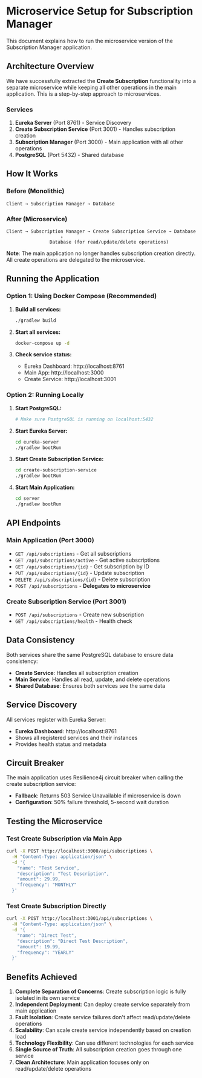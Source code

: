 # Microservice Setup for Subscription Manager

This document explains how to run the microservice version of the Subscription Manager application.

## Architecture Overview

We have successfully extracted the **Create Subscription** functionality into a separate microservice while keeping all other operations in the main application. This is a step-by-step approach to microservices.

### Services

1. **Eureka Server** (Port 8761) - Service Discovery
2. **Create Subscription Service** (Port 3001) - Handles subscription creation
3. **Subscription Manager** (Port 3000) - Main application with all other operations
4. **PostgreSQL** (Port 5432) - Shared database

## How It Works

### Before (Monolithic)
```
Client → Subscription Manager → Database
```

### After (Microservice)
```
Client → Subscription Manager → Create Subscription Service → Database
                    ↓
                Database (for read/update/delete operations)
```

**Note**: The main application no longer handles subscription creation directly. All create operations are delegated to the microservice.

## Running the Application

### Option 1: Using Docker Compose (Recommended)

1. **Build all services:**
   ```bash
   ./gradlew build
   ```

2. **Start all services:**
   ```bash
   docker-compose up -d
   ```

3. **Check service status:**
   - Eureka Dashboard: http://localhost:8761
   - Main App: http://localhost:3000
   - Create Service: http://localhost:3001

### Option 2: Running Locally

1. **Start PostgreSQL:**
   ```bash
   # Make sure PostgreSQL is running on localhost:5432
   ```

2. **Start Eureka Server:**
   ```bash
   cd eureka-server
   ./gradlew bootRun
   ```

3. **Start Create Subscription Service:**
   ```bash
   cd create-subscription-service
   ./gradlew bootRun
   ```

4. **Start Main Application:**
   ```bash
   cd server
   ./gradlew bootRun
   ```

## API Endpoints

### Main Application (Port 3000)
- `GET /api/subscriptions` - Get all subscriptions
- `GET /api/subscriptions/active` - Get active subscriptions
- `GET /api/subscriptions/{id}` - Get subscription by ID
- `PUT /api/subscriptions/{id}` - Update subscription
- `DELETE /api/subscriptions/{id}` - Delete subscription
- `POST /api/subscriptions` - **Delegates to microservice**

### Create Subscription Service (Port 3001)
- `POST /api/subscriptions` - Create new subscription
- `GET /api/subscriptions/health` - Health check

## Data Consistency

Both services share the same PostgreSQL database to ensure data consistency:
- **Create Service**: Handles all subscription creation
- **Main Service**: Handles all read, update, and delete operations
- **Shared Database**: Ensures both services see the same data

## Service Discovery

All services register with Eureka Server:
- **Eureka Dashboard**: http://localhost:8761
- Shows all registered services and their instances
- Provides health status and metadata

## Circuit Breaker

The main application uses Resilience4j circuit breaker when calling the create subscription service:
- **Fallback**: Returns 503 Service Unavailable if microservice is down
- **Configuration**: 50% failure threshold, 5-second wait duration

## Testing the Microservice

### Test Create Subscription via Main App
```bash
curl -X POST http://localhost:3000/api/subscriptions \
  -H "Content-Type: application/json" \
  -d '{
    "name": "Test Service",
    "description": "Test Description",
    "amount": 29.99,
    "frequency": "MONTHLY"
  }'
```

### Test Create Subscription Directly
```bash
curl -X POST http://localhost:3001/api/subscriptions \
  -H "Content-Type: application/json" \
  -d '{
    "name": "Direct Test",
    "description": "Direct Test Description",
    "amount": 19.99,
    "frequency": "YEARLY"
  }'
```

## Benefits Achieved

1. **Complete Separation of Concerns**: Create subscription logic is fully isolated in its own service
2. **Independent Deployment**: Can deploy create service separately from main application
3. **Fault Isolation**: Create service failures don't affect read/update/delete operations
4. **Scalability**: Can scale create service independently based on creation load
5. **Technology Flexibility**: Can use different technologies for each service
6. **Single Source of Truth**: All subscription creation goes through one service
7. **Clean Architecture**: Main application focuses only on read/update/delete operations 